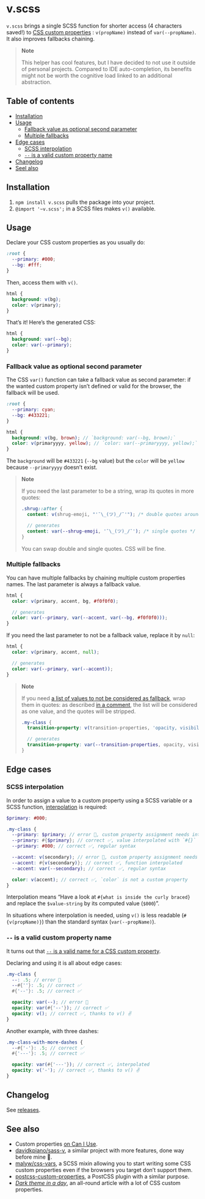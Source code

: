 # v.scss

`v.scss` brings a single SCSS function for shorter access (4 characters saved!) to [CSS custom properties](https://developer.mozilla.org/en-US/docs/Web/CSS/var) : `v(propName)` instead of `var(--propName)`. It also improves fallbacks chaining.

> **Note**
>
> This helper has cool features, but I have decided to not use it outside of personal projects. Compared to IDE auto-completion, its benefits might not be worth the cognitive load linked to an additional abstraction.

## Table of contents

- [Installation](#installation)
- [Usage](#usage)
  - [Fallback value as optional second parameter](#fallback-value-as-optional-second-parameter)
  - [Multiple fallbacks](#multiple-fallbacks)
- [Edge cases](#edge-cases)
  - [SCSS interpolation](#scss-interpolation)
  - [`--` is a valid custom property name](#---is-a-valid-custom-property-name)
- [Changelog](#changelog)
- [Seel also](#see-also)

## Installation

1. `npm install v.scss` pulls the package into your project.
2. `@import '~v.scss';` in a SCSS files makes `v()` available.

## Usage

Declare your CSS custom properties as you usually do:
```css
:root {
  --primary: #000;
  --bg: #fff;
}
```
Then, access them with `v()`.
```scss
html {
  background: v(bg);
  color: v(primary);
}
```
That’s it! Here’s the generated CSS:

```css
html {
  background: var(--bg);
  color: var(--primary);
}
```

### Fallback value as optional second parameter

The CSS `var()` function can take a fallback value as second parameter: if the wanted custom property isn’t defined or valid for the browser, the fallback will be used.

```scss
:root {
  --primary: cyan;
  --bg: #433221;
}

html {
  background: v(bg, brown); // `background: var(--bg, brown);`
  color: v(primaryyyy, yellow); // `color: var(--primaryyyy, yellow);`
}
```

The `background` will be `#433221` (`--bg` value) but the `color` will be `yellow` because `--primaryyyy` doesn’t exist.

> **Note**
>
> If you need the last parameter to be a string, wrap its quotes in more quotes:
>
> ```scss
> .shrug::after {
>   content: v(shrug-emoji, "'¯\_(ツ)_/¯'"); /* double quotes around single ones */
>
>   // generates
>   content: var(--shrug-emoji, '¯\_(ツ)_/¯'); /* single quotes */
> }
> ```
>
> You can swap double and single quotes. CSS will be fine.

### Multiple fallbacks

You can have multiple fallbacks by chaining multiple custom properties names. The last parameter is always a fallback value.

```scss
html {
  color: v(primary, accent, bg, #f0f0f0);

  // generates
  color: var(--primary, var(--accent, var(--bg, #f0f0f0)));
}
```

If you need the last parameter to not be a fallback value, replace it by `null`:

```scss
html {
  color: v(primary, accent, null);

  // generates
  color: var(--primary, var(--accent));
}
```

> **Note**
>
> If you need [a list of values to not be considered as fallback](https://github.com/meduzen/v-helper/issues/8), wrap them in quotes: as described [in a comment](https://github.com/meduzen/v-helper/issues/8#issuecomment-1368505230), the list will be considered as one value, and the quotes will be stripped.
>
> ```scss
> .my-class {
>   transition-property: v(transition-properties, 'opacity, visibility');
>
>   // generates
>   transition-property: var(--transition-properties, opacity, visibility);
> }
> ```

## Edge cases

### SCSS interpolation

In order to assign a value to a custom property using a SCSS variable or a SCSS function, [interpolation](https://github.com/sass/sass/issues/2516) is required:
```scss
$primary: #000;

.my-class {
  --primary: $primary; // error 🚫, custom property assignment needs interpolation
  --primary: #{$primary}; // correct ✅, value interpolated with `#{}`
  --primary: #000; // correct ✅, regular syntax

  --accent: v(secondary); // error 🚫, custom property assignment needs interpolation
  --accent: #{v(secondary)}; // correct ✅, function interpolated
  --accent: var(--secondary); // correct ✅, regular syntax

  color: v(accent); // correct ✅, `color` is not a custom property
}
```

Interpolation means “Have a look at `#{what is inside the curly braced}` and replace the `$value-string` by its computed value (`$000`)”.

In situations where interpolation is needed, using `v()` is less readable (`#{v(propName)}`) than the standard syntax (`var(--propName)`).

### `--` is a valid custom property name

It turns out that [`--` is a valid name for a CSS custom property](https://twitter.com/alexzaworski/status/1127688935541338112).

Declaring and using it is all about edge cases:
```scss
.my-class {
  --: .5; // error 🚫
  --#{''}: .5; // correct ✅
  #{'--'}: .5; // correct ✅

  opacity: var(--); // error 🚫
  opacity: var(#{'--'}); // correct ✅
  opacity: v(); // correct ✅, thanks to v() ✌️
}
```

Another example, with three dashes:
```scss
.my-class-with-more-dashes {
  --#{'-'}: .5; // correct ✅
  #{'---'}: .5; // correct ✅

  opacity: var(#{'---'}); // correct ✅, interpolated
  opacity: v('-'); // correct ✅, thanks to v() ✌️
}
```

## Changelog

See [releases](https://github.com/meduzen/v-helper/releases).

## See also

- Custom properties [on Can I Use](https://caniuse.com/#feat=css-variables).
- [davidkpiano/sass-v](https://github.com/davidkpiano/sass-v), a similar project with more features, done way before mine 🤭.
- [malyw/css-vars](https://github.com/malyw/css-vars), a SCSS mixin allowing you to start writing some CSS custom properties even if the browsers you target don’t support them.
- [postcss-custom-properties](https://github.com/postcss/postcss-custom-properties), a PostCSS plugin with a similar purpose.
- [_Dark theme in a day_](https://medium.com/@mwichary/dark-theme-in-a-day-3518dde2955a), an all-round article with a lot of CSS custom properties.
